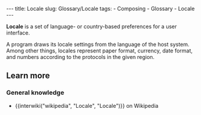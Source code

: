 --- title: Locale slug: Glossary/Locale tags: - Composing - Glossary - Locale ---

**Locale** is a set of language- or country-based preferences for a user interface.

A program draws its locale settings from the language of the host system. Among other things, locales represent paper format, currency, date format, and numbers according to the protocols in the given region.

Learn more
----------

### General knowledge

-   {{interwiki("wikipedia", "Locale", "Locale")}} on Wikipedia
